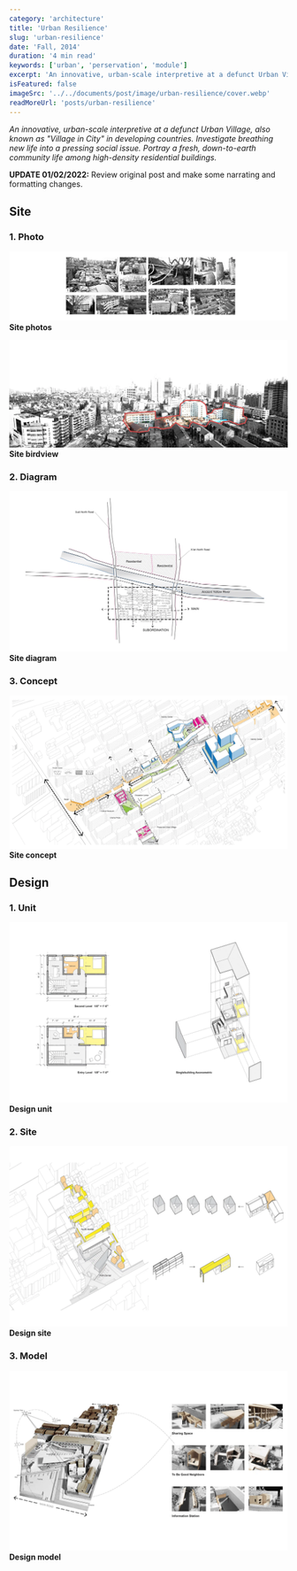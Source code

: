 ```yaml
---
category: 'architecture'
title: 'Urban Resilience'
slug: 'urban-resilience'
date: 'Fall, 2014'
duration: '4 min read'
keywords: ['urban', 'perservation', 'module']
excerpt: 'An innovative, urban-scale interpretive at a defunct Urban Village, also known as "Village in City" in developing countries. Investigate breathing new life into a pressing social issue. Portray a fresh, down-to-earth community life among high-density residential buildings.'
isFeatured: false
imageSrc: '../../documents/post/image/urban-resilience/cover.webp'
readMoreUrl: 'posts/urban-resilience'
---
```


_An innovative, urban-scale interpretive at a defunct Urban Village, also known as "Village in City" in developing countries. Investigate breathing new life into a pressing social issue. Portray a fresh, down-to-earth community life among high-density residential buildings._

**UPDATE 01/02/2022:** Review original post and make some narrating and formatting changes.

## Site

### 1. Photo

![site-photos](../../documents/post/image/urban-resilience/site-photos.webp)
**Site photos**

![site-birdview](../../documents/post/image/urban-resilience/site-birdview.webp)
**Site birdview**

### 2. Diagram

![site-diagram](../../documents/post/image/urban-resilience/site-diagram.webp)
**Site diagram**

### 3. Concept

![site-concept](../../documents/post/image/urban-resilience/site-concept.webp)
**Site concept**

## Design

### 1. Unit

![design-unit](../../documents/post/image/urban-resilience/design-unit.webp)
**Design unit**

### 2. Site

![design-site](../../documents/post/image/urban-resilience/design-site.webp)
**Design site**

### 3. Model

![design-model](../../documents/post/image/urban-resilience/design-model.webp)
**Design model**

